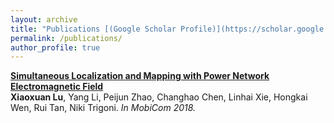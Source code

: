 ```yaml
---
layout: archive
title: "Publications [(Google Scholar Profile)](https://scholar.google.com.sg/citations?user=idu78-EAAAAJ&hl=en)"
permalink: /publications/
author_profile: true
---
```


<b>[Simultaneous Localization and Mapping with Power Network Electromagnetic Field](http://lantaoyu.com/publications/CoT)</b> <br>
<b>Xiaoxuan Lu</b>, Yang Li, Peijun Zhao, Changhao Chen, Linhai Xie, Hongkai Wen, Rui Tan, Niki Trigoni. <i>In MobiCom 2018.</i>